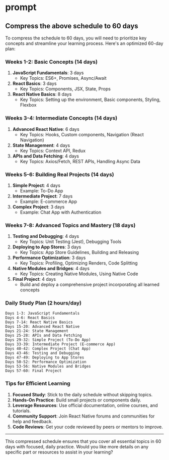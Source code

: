 # prompt
## Compress the above schedule to 60 days

To compress the schedule to 60 days, you will need to prioritize key concepts and streamline your learning process. Here's an optimized 60-day plan:

### Weeks 1-2: Basic Concepts (14 days)
1. **JavaScript Fundamentals**: 3 days
   - Key Topics: ES6+, Promises, Async/Await
2. **React Basics**: 3 days
   - Key Topics: Components, JSX, State, Props
3. **React Native Basics**: 8 days
   - Key Topics: Setting up the environment, Basic components, Styling, Flexbox

### Weeks 3-4: Intermediate Concepts (14 days)
1. **Advanced React Native**: 6 days
   - Key Topics: Hooks, Custom components, Navigation (React Navigation)
2. **State Management**: 4 days
   - Key Topics: Context API, Redux
3. **APIs and Data Fetching**: 4 days
   - Key Topics: Axios/Fetch, REST APIs, Handling Async Data

### Weeks 5-6: Building Real Projects (14 days)
1. **Simple Project**: 4 days
   - Example: To-Do App
2. **Intermediate Project**: 7 days
   - Example: E-commerce App
3. **Complex Project**: 3 days
   - Example: Chat App with Authentication

### Weeks 7-8: Advanced Topics and Mastery (18 days)
1. **Testing and Debugging**: 4 days
   - Key Topics: Unit Testing (Jest), Debugging Tools
2. **Deploying to App Stores**: 3 days
   - Key Topics: App Store Guidelines, Building and Releasing
3. **Performance Optimization**: 3 days
   - Key Topics: Profiling, Optimizing Renders, Code Splitting
4. **Native Modules and Bridges**: 4 days
   - Key Topics: Creating Native Modules, Using Native Code
5. **Final Project**: 4 days
   - Build and deploy a comprehensive project incorporating all learned concepts

### Daily Study Plan (2 hours/day)
```plaintext
Days 1-3: JavaScript Fundamentals
Days 4-6: React Basics
Days 7-14: React Native Basics
Days 15-20: Advanced React Native
Days 21-24: State Management
Days 25-28: APIs and Data Fetching
Days 29-32: Simple Project (To-Do App)
Days 33-39: Intermediate Project (E-commerce App)
Days 40-42: Complex Project (Chat App)
Days 43-46: Testing and Debugging
Days 47-49: Deploying to App Stores
Days 50-52: Performance Optimization
Days 53-56: Native Modules and Bridges
Days 57-60: Final Project
```

### Tips for Efficient Learning
1. **Focused Study**: Stick to the daily schedule without skipping topics.
2. **Hands-On Practice**: Build small projects or components daily.
3. **Leverage Resources**: Use official documentation, online courses, and tutorials.
4. **Community Support**: Join React Native forums and communities for help and feedback.
5. **Code Reviews**: Get your code reviewed by peers or mentors to improve.

---

This compressed schedule ensures that you cover all essential topics in 60 days with focused, daily practice. Would you like more details on any specific part or resources to assist in your learning?
